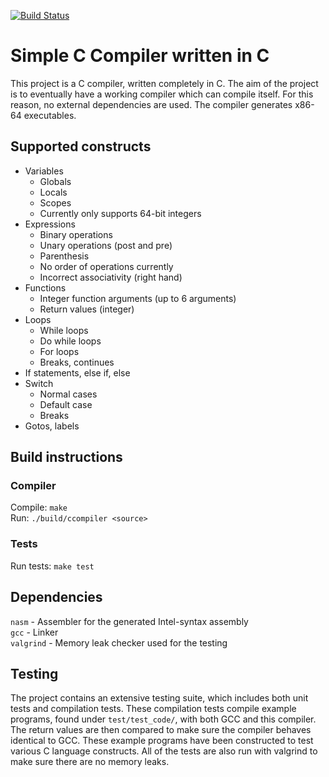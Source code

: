 [![Build Status](https://travis-ci.com/wsandst/c-compiler-in-c.svg?branch=main)](https://travis-ci.com/wsandst/c-compiler-in-c)
# Simple C Compiler written in C
This project is a C compiler, written completely in C. The aim of the project is to eventually have a working compiler which can compile itself. For this reason, no external dependencies are used. The compiler generates x86-64 executables.

## Supported constructs
* Variables
    * Globals
    * Locals
    * Scopes
    * Currently only supports 64-bit integers
* Expressions
    * Binary operations
    * Unary operations (post and pre)
    * Parenthesis
    * No order of operations currently
    * Incorrect associativity (right hand)
* Functions
    * Integer function arguments (up to 6 arguments)
    * Return values (integer)
* Loops
    * While loops
    * Do while loops
    * For loops
    * Breaks, continues
* If statements, else if, else
* Switch
    * Normal cases
    * Default case
    * Breaks
* Gotos, labels


## Build instructions
### Compiler
Compile: `make`  
Run: `./build/ccompiler <source>` 
### Tests
Run tests: `make test`  

## Dependencies
`nasm` - Assembler for the generated Intel-syntax assembly  
`gcc` - Linker  
`valgrind` - Memory leak checker used for the testing

## Testing
The project contains an extensive testing suite, which 
includes both unit tests and compilation tests. These 
compilation tests compile example programs, found under `test/test_code/`, with both GCC and this compiler. The return values are then compared to make sure the compiler behaves identical to GCC. These example programs have been constructed to test various C language constructs. All of the tests are also run with valgrind to make sure there are no memory leaks.